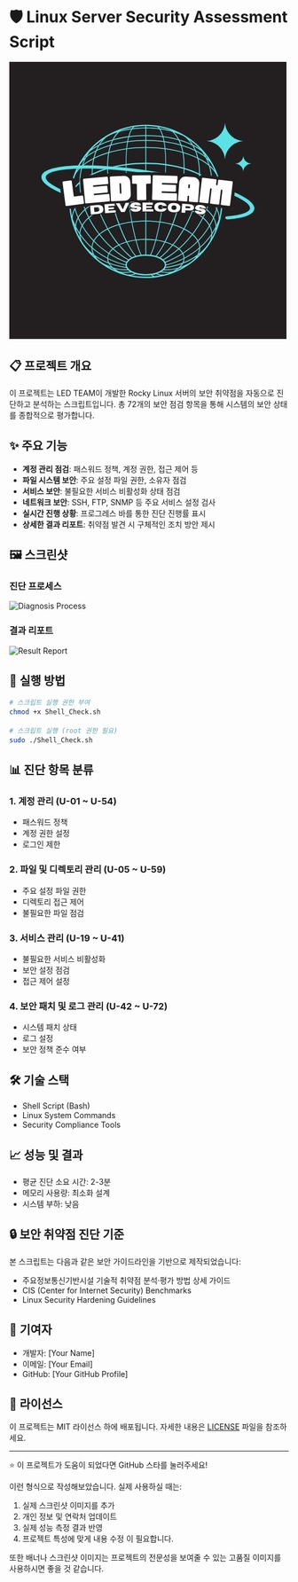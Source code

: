 # 🛡️ Linux Server Security Assessment Script

![LED TEAM Logo](https://github.com/Kim-BeomJoon/portfolio_SHELL/blob/main/LEDTEAM_%EB%A1%9C%EA%B3%A0.jpg)

## 📋 프로젝트 개요

이 프로젝트는 LED TEAM이 개발한 Rocky Linux 서버의 보안 취약점을 자동으로 진단하고 분석하는 스크립트입니다. 총 72개의 보안 점검 항목을 통해 시스템의 보안 상태를 종합적으로 평가합니다.

## ✨ 주요 기능

- **계정 관리 점검**: 패스워드 정책, 계정 권한, 접근 제어 등
- **파일 시스템 보안**: 주요 설정 파일 권한, 소유자 점검
- **서비스 보안**: 불필요한 서비스 비활성화 상태 점검
- **네트워크 보안**: SSH, FTP, SNMP 등 주요 서비스 설정 검사
- **실시간 진행 상황**: 프로그레스 바를 통한 진단 진행률 표시
- **상세한 결과 리포트**: 취약점 발견 시 구체적인 조치 방안 제시

## 🖼️ 스크린샷

### 진단 프로세스
![Diagnosis Process](https://your-process-image-url.png)

### 결과 리포트
![Result Report](https://your-report-image-url.png)

## 🚀 실행 방법

```bash
# 스크립트 실행 권한 부여
chmod +x Shell_Check.sh

# 스크립트 실행 (root 권한 필요)
sudo ./Shell_Check.sh
```

## 📊 진단 항목 분류

### 1. 계정 관리 (U-01 ~ U-54)
- 패스워드 정책
- 계정 권한 설정
- 로그인 제한

### 2. 파일 및 디렉토리 관리 (U-05 ~ U-59)
- 주요 설정 파일 권한
- 디렉토리 접근 제어
- 불필요한 파일 점검

### 3. 서비스 관리 (U-19 ~ U-41)
- 불필요한 서비스 비활성화
- 보안 설정 점검
- 접근 제어 설정

### 4. 보안 패치 및 로그 관리 (U-42 ~ U-72)
- 시스템 패치 상태
- 로그 설정
- 보안 정책 준수 여부

## 🛠️ 기술 스택

- Shell Script (Bash)
- Linux System Commands
- Security Compliance Tools

## 📈 성능 및 결과

- 평균 진단 소요 시간: 2-3분
- 메모리 사용량: 최소화 설계
- 시스템 부하: 낮음

## 🔒 보안 취약점 진단 기준

본 스크립트는 다음과 같은 보안 가이드라인을 기반으로 제작되었습니다:
- 주요정보통신기반시설 기술적 취약점 분석·평가 방법 상세 가이드
- CIS (Center for Internet Security) Benchmarks
- Linux Security Hardening Guidelines

## 👥 기여자

- 개발자: [Your Name]
- 이메일: [Your Email]
- GitHub: [Your GitHub Profile]

## 📝 라이선스

이 프로젝트는 MIT 라이선스 하에 배포됩니다. 자세한 내용은 [LICENSE](LICENSE) 파일을 참조하세요.

---
⭐ 이 프로젝트가 도움이 되었다면 GitHub 스타를 눌러주세요!

이런 형식으로 작성해보았습니다. 실제 사용하실 때는:
1. 실제 스크린샷 이미지를 추가
2. 개인 정보 및 연락처 업데이트
3. 실제 성능 측정 결과 반영
4. 프로젝트 특성에 맞게 내용 수정
이 필요합니다.

또한 배너나 스크린샷 이미지는 프로젝트의 전문성을 보여줄 수 있는 고품질 이미지를 사용하시면 좋을 것 같습니다.

